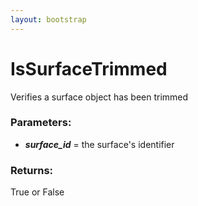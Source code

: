 ```yaml
---
layout: bootstrap
---
```


# IsSurfaceTrimmed

Verifies a surface object has been trimmed
        

### Parameters:

- ***surface_id*** = the surface's identifier
        

### Returns:


True or False
        
